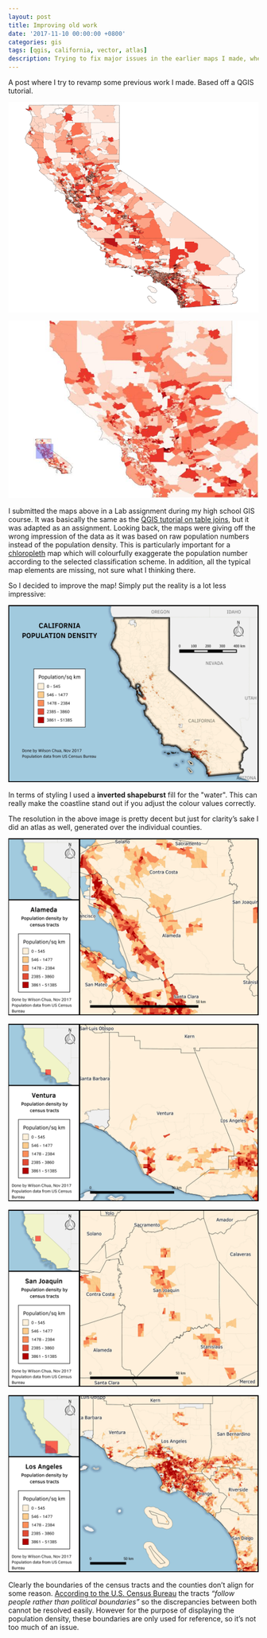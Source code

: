 ```yaml
---
layout: post
title: Improving old work
date: '2017-11-10 00:00:00 +0800'
categories: gis
tags: [qgis, california, vector, atlas]
description: Trying to fix major issues in the earlier maps I made, when I was starting out in GIS.
---
```

A post where I try to revamp some previous work I made. Based off a QGIS tutorial.

<!--excerpt-->

![My first map of California's Population](/assets/2017-11-10-Improving_old_work/OldCalPop.png "Old Map of California Population")

![My first map of Northern California Population](/assets/2017-11-10-Improving_old_work/OldNorcalPop.jpg "My first map of Northern California Population")

I submitted the maps above in a Lab assignment during my high school GIS course. It was basically the same as the [QGIS tutorial on table joins](http://www.qgistutorials.com/en/docs/performing_table_joins.html), but it was adapted as an assignment. Looking back, the maps were giving off the wrong impression of the data as it was based on raw population numbers instead of the population density. This is particularly important for a [chloropleth](https://en.wikipedia.org/wiki/Choropleth_map) map which will colourfully exaggerate the population number according to the selected classification scheme. In addition, all the typical map elements are missing, not sure what I thinking there.

So I decided to improve the map! Simply put the reality is a lot less impressive:

![Overview of California's Population Density, per Census Tract](/assets/2017-11-10-Improving_old_work/Cal_PopDensity.jpeg "Overview of California's Population Density, per Census Tract")

In terms of styling I used a **inverted shapeburst** fill for the "water". This can really make the coastline stand out if you adjust the colour values correctly.

The resolution in the above image is pretty decent but just for clarity’s sake I did an atlas as well, generated over the individual counties.

![Population Density of Alameda, per Census Tract ](/assets/2017-11-10-Improving_old_work/Alameda_PopDensity.jpg "Population Density of Alameda, per Census Tract")

![Population Density of Ventura, per Census Tract](/assets/2017-11-10-Improving_old_work/Ventura_PopDensity.jpg "Population Density of Ventura, per Census Tract")

![Population Density of San Joaquin, per Census Tract](/assets/2017-11-10-Improving_old_work/SanJoaquin_PopDensity.jpg "Population Density of San Joaquin, per Census Tract")

![Population Density of Los Angeles, per Census Tract](/assets/2017-11-10-Improving_old_work/LA_PopDensity.jpg "Population Density of Los Angeles, per Census Tract")

Clearly the boundaries of the census tracts and the counties don’t align for some reason. [According to the U.S. Census Bureau](http://libguides.lib.msu.edu/tracts) the tracts *“follow people rather than political boundaries”* so the discrepancies between both cannot be resolved easily. However for the purpose of displaying the population density, these boundaries are only used for reference, so it’s not too much of an issue.
